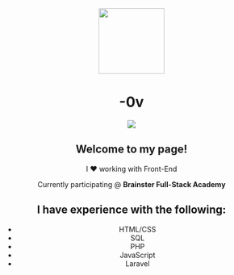 <div class="header" align="center">
  <img src="https://media1.giphy.com/media/v1.Y2lkPTc5MGI3NjExc2dtOHgyNjB3bm9nYmRrandoM2N5cmhpdHd6Z3MyZ2lvbHp0ZW1hcCZlcD12MV9pbnRlcm5hbF9naWZfYnlfaWQmY3Q9Zw/1FbU0sArGktaGGDe99/giphy.gif" width="130" height="130">
  <h1>-0v</h1>
    <a href="https://www.linkedin.com/in/klisarovl/"><img src="https://img.shields.io/badge/LinkedIn-blue?style=for-the-badge&logo=linkedin&logoColor=white"></a>
  <h2>Welcome to my page!</h2>
  <p>I ❤️ working with Front-End</p>
  <p>Currently participating @ <b>Brainster Full-Stack Academy</b></p>
  <h2>I have experience with the following:</h2>
  <ul>
    <li>HTML/CSS</li>
    <li>SQL</li>
    <li>PHP</li>
    <li>JavaScript</li>
    <li>Laravel</li>
  </ul>
</div>
